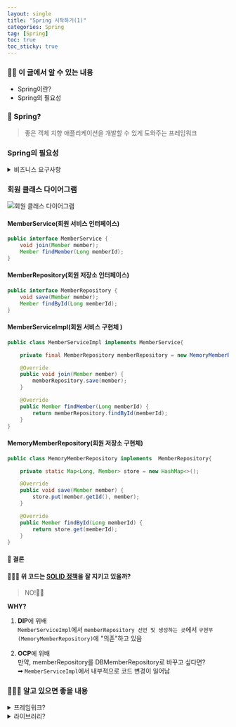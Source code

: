 ```yaml
---
layout: single
title: "Spring 시작하기(1)"
categories: Spring
tag: [Spring]
toc: true
toc_sticky: true
---
```


### 🏌️‍♂️ 이 글에서 알 수 있는 내용

- Spring이란?
- Spring의 필요성

### 🤔 Spring?

> 좋은 객체 지향 애플리케이션을 개발할 수 있게 도와주는 프레임워크

### Spring의 필요성

<details>
<summary>비즈니스 요구사항</summary>
<div markdown="1">

- 기능: 회원 가입, 조회
- 회원은 일반, VIP 등급
- 자체 DB를 구축, 외부 시스템과 연동 (DB 연결은 유동적임)

</div>
</details>

### 회원 클래스 다이어그램

![회원 클래스 다이어그램](https://user-images.githubusercontent.com/40657327/168938441-08b6d4c8-3196-4b91-98ef-165fcce7457d.png)

#### MemberService(회원 서비스 인터페이스)

```java
public interface MemberService {
    void join(Member member);
    Member findMember(Long memberId);
}
```

#### MemberRepository(회원 저장소 인터페이스)

```java
public interface MemberRepository {
    void save(Member member);
    Member findById(Long memberId);
}
```

#### MemberServiceImpl(회원 서비스 구현체 )

```java
public class MemberServiceImpl implements MemberService{

    private final MemberRepository memberRepository = new MemoryMemberRepository();

    @Override
    public void join(Member member) {
        memberRepository.save(member);
    }

    @Override
    public Member findMember(Long memberId) {
        return memberRepository.findById(memberId);
    }
}
```

#### MemoryMemberRepository(회원 저장소 구현체)

```java
public class MemoryMemberRepository implements  MemberRepository{

    private static Map<Long, Member> store = new HashMap<>();

    @Override
    public void save(Member member) {
        store.put(member.getId(), member);
    }

    @Override
    public Member findById(Long memberId) {
        return store.get(memberId);
    }
}
```

#### 📌 결론

#### 🤷🏻‍♂️ 위 코드는 <a href="/spring/SOLID" target="_blank">SOLID 정책</a>을 잘 지키고 있을까?

> NO!🖐🏻

<b>WHY?</b>

1. **DIP**에 위배  
   `MemberServiceImpl`에서 `memberRepository 선언 및 생성하는 곳`에서 `구현부(MemoryMemberRepository)`에 "의존"하고 있음

2. **OCP**에 위배  
   만약, memberRepository를 DBMemberRepository로 바꾸고 싶다면?  
   ➡︎ `MemberServiceImpl`에서 내부적으로 코드 변경이 일어남

### 🧗🏼‍♀️ 알고 있으면 좋을 내용

<details>
<summary>프레임워크?</summary>
<div markdown="1">

### 정의

> 소프트웨어의 구체적인 부분에 해당하는 설계와 구현을 `재사용이 가능`하게끔 일련의 협업화된 형태로 클래스들을 제공하는 것  
> 예시) 자동차의 프레임

### 종류

|          구분           |                종류                 |
| :---------------------: | :---------------------------------: |
|     자바 프레임워크     | Struts, Spring, 전자정부 프레임워크 |
|     QRM 프레임워크      |     myBatis(iBatis), Hibernate      |
| 자바스크립트 프레임워크 |       AngularJS, React, Ember       |

### 장단점

#### 장점

1. 효율적
   > 아무것도 없는 Zero에서 코드를 짜는 것보다 시간/비용⬇︎ 생산성👍
2. 퀄리티 향상
   > 다수의 개발자가 사용하며 수정하다 보니 `검증된 코드`이기에 버그 발생 가능성⬇︎

#### 단점

1. 러닝커브가 높다
   > 본인이 짜 놓은 것이 아니기에, 프레임워크에 있는 코드를 습득하고 이해하는데에 많은 시간이 걸림
2. 제작자의 의도된 제약 사항의 존재
   > 제작자가 설계한 구조를 지키며 코드에 살을 붙여 나가야하므로, 자유롭고 유연하게 개발하는데에 한계가 있음

</div>
</details>

<details>
<summary>라이브러리?</summary>
<br/>
<div markdown="1">

### 정의

> 자주 사용되는 로직을 재사용하기 편리하도록 잘 정리한 일련의 코드들의 집합  
> 예시) 자동차의 기능을 하는 부품(와이퍼, 헤드라이트, 바퀴 등)

</div>
</details>
